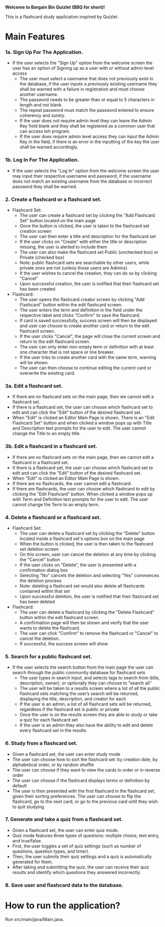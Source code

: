 **Welcome to Bargain Bin Quizlet (BBQ for short)!**

This is a flashcard study application inspired by Quizlet.

# Main Features

### 1a. Sign Up For The Application.
- If the user selects the "Sign Up" option from the welcome screen the user has an option of Signing up as a user with or without admin level access 
  - The user must select a username that does not previously exist in the database, if the user inputs a previously existing username they shall be warned with a failure in registration and must choose another username.
  - The password needs to be greater than or equal to 5 characters in length and not blank.
  - The repeat password must match the password entered to ensure coherency and surety.
  - If the user does not require admin level they can leave the Admin Key field blank and they shall be registered as a common user that can access teh program.
  - If the user does require admin level access they can input the Admin Key in the field, if there is an error in the inputting of the key the user shall be warned accordingly.

### 1b. Log In For The Application.
- If the user selects the "Log In" option from the welcome screen the user may input their respective username and password, if the username does not match an existing username from the database or incorrect password they shall be warned.

### 2. Create a flashcard or a flashcard set.
- Flashcard Set:
  - The user can create a flashcard set by clicking the "Add Flashcard Set" button located on the main page
  - Once the button is clicked, the user is taken to the flashcard set creation screen
  - The user can then enter a title and description for the flashcard set
  - If the user clicks on "Create" with either the title or description missing, the user is alerted to include them
  - The user can also make the flashcard set Public (unchecked box) or Private (checked box)
  - Note: public flashcard sets are searchable by other users, while private ones are not (unless those users are Admins)
  - If the user wishes to cancel the creation, they can do so by clicking "Cancel"
  - Upon successful creation, the user is notified that their flashcard set has been created
- Flashcard:
  - The user opens the flashcard creator screen by clicking "Add Flashcard" button within the edit flashcard screen.
  - The user enters the term and definition in the field under the respective label and clicks "Confirm" to save the flashcard.
  - If card is saved successfully, success screen will then be displayed and user can choose to create another card or return to the edit flashcard screen.
  - If the user clicks "Cancel", the page will close the current screen and return to the edit flashcard screen.
  - The user can only enter non-empty term or definition with at least one character that is not space or line breaker.
  - If the user tries to create another card with the same term, warning will be shown.
  - The user can then choose to continue editing the current card or overwrite the existing card.

### 3a. Edit a flashcard set.
 - If there are no flashcard sets on the main page, then we cannot edit a flashcard set.
 - If there is a flashcard set, the user can choose which flashcard set to edit and can click the "Edit" button of the desired flashcard set.
  - When "Edit" is clicked an Editor Main Page is shown. There is an "Edit Flashcard Set" button and when clicked a window pops up with Title and Description text prompts for the user to edit. The user cannot change the Title to an empty title.
### 3b. Edit a flashcard in a flashcard set.
 - If there are no flashcard sets on the main page, then we cannot edit a flashcard in a flashcard set.
 - If there is a flashcard set, the user can choose which flashcard set to edit and can click the "Edit" button of the desired flashcard set.
  - When "Edit" is clicked an Editor Main Page is shown.
   - If there are no flashcards, the user cannot edit a flashcard.
   - If there are flashcards, the user can choose which flashcard to edit by clicking the "Edit Flashcard" button. When clicked a window pops up with Term and Definition text prompts for the user to edit. The user cannot change the Term to an empty term.

### 4. Delete a flashcard or a flashcard set.
- Flashcard Set:
  - The user can delete a flashcard set by clicking the "Delete" button located inside a flashcard set's options box on the main page
  - When the button is clicked, the user is then taken to the flashcard set deletion screen
  - On this screen, user can cancel the deletion at any time by clicking the "Cancel" button
  - If the user clicks on "Delete", the user is presented with a confirmation dialog box
  - Selecting "No" cancels the deletion and selecting "Yes" commences the deletion process 
  - Note: deleting a flashcard set would also delete all flashcards contained within that set
  - Upon successful deletion, the user is notified that their flashcard set has been deleted
- Flashcard:
  - The user can delete a flashcard by clicking the "Delete Flashcard" button within the edit flashcard screen.
  - A confirmation page will then be shown and verify that the user wants to delete the flashcard.
  - The user can click "Confirm" to remove the flashcard or "Cancel" to cancel the deletion.
  - If successful, the success screen will show.


### 5. Search for a public flashcard set.
- If the user selects the search button from the main page the user can search through the public community database for flashcard sets
    - The user types in search input, and selects tags to search from (title, description, owner), or optionally they can choose to “search all”
    - The user will be taken to a results screen where a list of all the public flashcard sets matching the user’s search will be returned, displaying the title, description, and creator for each
    - If the user is an admin, a list of all flashcard sets will be returned, regardless if the flashcard set is public or private
    - Once the user is on the results screen they are able to study or take a quiz for each flashcard set
    - If the user is an admin they also have the ability to edit and delete every flashcard set in the results

### 6. Study from a flashcard set.
- Given a flashcard set, the user can enter study mode
- The user can choose how to sort the flashcard set: by creation date, by alphabetical order, or by random shuffle
- The user can choose if they want to view the cards in order or in reverse order
- The user can choose if the flashcard displays terms or definition by default
- The user is then presented with the first flashcard in the flashcard set, given their sorting preferences. The user can choose to 
flip the flashcard, go to the next card, or go to the previous card until they wish to quit studying
### 7. Generate and take a quiz from a flashcard set.
- Given a flashcard set, the user can enter quiz mode.
- Quiz mode features three types of questions: multiple choice, text entry, and true/false.
- First, the user toggles a set of quiz settings (such as number of questions, question types, and timer).
- Then, the user submits their quiz settings and a quiz is automatically generated for them.
- After taking and submitting the quiz, the user can receive their quiz results and identify which questions they answered incorrectly.

### 8. Save user and flashcard data to the database.

# How to run the application?

Run src/main/java/Main.java.
